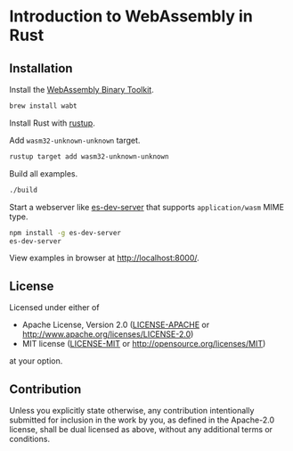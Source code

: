 # Introduction to WebAssembly in Rust

## Installation

Install the [WebAssembly Binary Toolkit](https://github.com/WebAssembly/wabt).

```sh
brew install wabt
```

Install Rust with [rustup](https://rustup.rs/).

Add `wasm32-unknown-unknown` target.

```sh
rustup target add wasm32-unknown-unknown
```

Build all examples.

```sh
./build
```

Start a webserver like [es-dev-server](https://github.com/open-wc/open-wc/tree/master/packages/es-dev-server)
that supports `application/wasm` MIME type.

```sh
npm install -g es-dev-server
es-dev-server
```

View examples in browser at [http://localhost:8000/](http://localhost:8000/).

## License

Licensed under either of

- Apache License, Version 2.0
  ([LICENSE-APACHE](LICENSE-APACHE) or http://www.apache.org/licenses/LICENSE-2.0)
- MIT license
  ([LICENSE-MIT](LICENSE-MIT) or http://opensource.org/licenses/MIT)

at your option.

## Contribution

Unless you explicitly state otherwise, any contribution intentionally submitted
for inclusion in the work by you, as defined in the Apache-2.0 license, shall be
dual licensed as above, without any additional terms or conditions.
